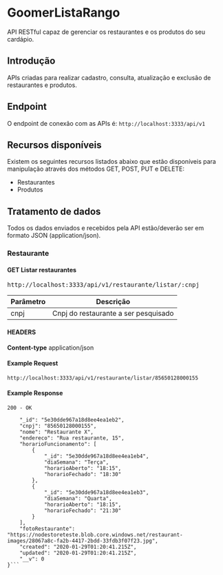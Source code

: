 # GoomerListaRango
API RESTful capaz de gerenciar os restaurantes e os produtos do seu cardápio.

## Introdução
APIs criadas para realizar cadastro, consulta, atualização e exclusão de restaurantes e produtos.

## Endpoint
O endpoint de conexão com as APIs é: ``` http://localhost:3333/api/v1 ```

## Recursos disponíveis
Existem os seguintes recursos listados abaixo que estão disponíveis para manipulação através dos métodos GET, POST, PUT e DELETE:
  - Restaurantes
  - Produtos
 
## Tratamento de dados
Todos os dados enviados e recebidos pela API estão/deverão ser em formato JSON (application/json).

### Restaurante
#### **GET** Listar restaurantes
<kbd>http://localhost:3333/api/v1/restaurante/listar/:cnpj</kbd>

| Parâmetro | Descrição                          |
| --------- | ---------------------------------- | 
| cnpj      | Cnpj do restaurante a ser pesquisado | 

#### HEADERS
**Content-type**
application/json

#### Example Request
``` http://localhost:3333/api/v1/restaurante/listar/85650128000155 ```

#### Example Response
``` 200 - OK ```
```{
    "_id": "5e30dde967a18d8ee4ea1eb2",
    "cnpj": "85650128000155",
    "nome": "Restaurante X",
    "endereco": "Rua restaurante, 15",
    "horarioFuncionamento": [
        {
            "_id": "5e30dde967a18d8ee4ea1eb4",
            "diaSemana": "Terça",
            "horarioAberto": "18:15",
            "horarioFechado": "18:30"
        },
        {
            "_id": "5e30dde967a18d8ee4ea1eb3",
            "diaSemana": "Quarta",
            "horarioAberto": "18:15",
            "horarioFechado": "21:30"
        }
    ],
    "fotoRestaurante": "https://nodestoreteste.blob.core.windows.net/restaurant-images/28067a8c-fa2b-4417-2bdd-33fdb3f07f23.jpg",
    "created": "2020-01-29T01:20:41.215Z",
    "updated": "2020-01-29T01:20:41.215Z",
    "__v": 0
}```
